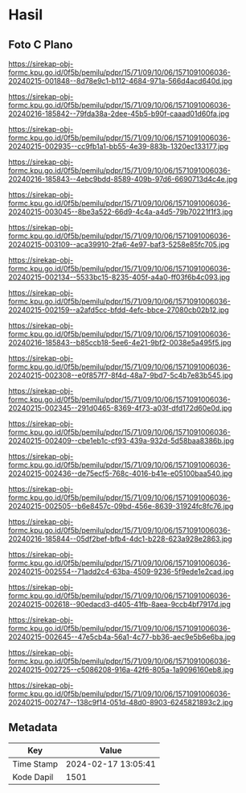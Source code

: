 # Hasil

## Foto C Plano

https://sirekap-obj-formc.kpu.go.id/0f5b/pemilu/pdpr/15/71/09/10/06/1571091006036-20240215-001848--8d78e9c1-b112-4684-971a-566d4acd640d.jpg

https://sirekap-obj-formc.kpu.go.id/0f5b/pemilu/pdpr/15/71/09/10/06/1571091006036-20240216-185842--79fda38a-2dee-45b5-b90f-caaad01d60fa.jpg

https://sirekap-obj-formc.kpu.go.id/0f5b/pemilu/pdpr/15/71/09/10/06/1571091006036-20240215-002935--cc9fb1a1-bb55-4e39-883b-1320ec133177.jpg

https://sirekap-obj-formc.kpu.go.id/0f5b/pemilu/pdpr/15/71/09/10/06/1571091006036-20240216-185843--4ebc9bdd-8589-409b-97d6-6690713d4c4e.jpg

https://sirekap-obj-formc.kpu.go.id/0f5b/pemilu/pdpr/15/71/09/10/06/1571091006036-20240215-003045--8be3a522-66d9-4c4a-a4d5-79b70221f1f3.jpg

https://sirekap-obj-formc.kpu.go.id/0f5b/pemilu/pdpr/15/71/09/10/06/1571091006036-20240215-003109--aca39910-2fa6-4e97-baf3-5258e85fc705.jpg

https://sirekap-obj-formc.kpu.go.id/0f5b/pemilu/pdpr/15/71/09/10/06/1571091006036-20240215-002134--5533bc15-8235-405f-a4a0-ff03f6b4c093.jpg

https://sirekap-obj-formc.kpu.go.id/0f5b/pemilu/pdpr/15/71/09/10/06/1571091006036-20240215-002159--a2afd5cc-bfdd-4efc-bbce-27080cb02b12.jpg

https://sirekap-obj-formc.kpu.go.id/0f5b/pemilu/pdpr/15/71/09/10/06/1571091006036-20240216-185843--b85ccb18-5ee6-4e21-9bf2-0038e5a495f5.jpg

https://sirekap-obj-formc.kpu.go.id/0f5b/pemilu/pdpr/15/71/09/10/06/1571091006036-20240215-002308--e0f857f7-8f4d-48a7-9bd7-5c4b7e83b545.jpg

https://sirekap-obj-formc.kpu.go.id/0f5b/pemilu/pdpr/15/71/09/10/06/1571091006036-20240215-002345--291d0465-8369-4f73-a03f-dfd172d60e0d.jpg

https://sirekap-obj-formc.kpu.go.id/0f5b/pemilu/pdpr/15/71/09/10/06/1571091006036-20240215-002409--cbe1eb1c-cf93-439a-932d-5d58baa8386b.jpg

https://sirekap-obj-formc.kpu.go.id/0f5b/pemilu/pdpr/15/71/09/10/06/1571091006036-20240215-002436--de75ecf5-768c-4016-b41e-e05100baa540.jpg

https://sirekap-obj-formc.kpu.go.id/0f5b/pemilu/pdpr/15/71/09/10/06/1571091006036-20240215-002505--b6e8457c-09bd-456e-8639-31924fc8fc76.jpg

https://sirekap-obj-formc.kpu.go.id/0f5b/pemilu/pdpr/15/71/09/10/06/1571091006036-20240216-185844--05df2bef-bfb4-4dc1-b228-623a928e2863.jpg

https://sirekap-obj-formc.kpu.go.id/0f5b/pemilu/pdpr/15/71/09/10/06/1571091006036-20240215-002554--71add2c4-63ba-4509-9236-5f9ede1e2cad.jpg

https://sirekap-obj-formc.kpu.go.id/0f5b/pemilu/pdpr/15/71/09/10/06/1571091006036-20240215-002618--90edacd3-d405-41fb-8aea-9ccb4bf7917d.jpg

https://sirekap-obj-formc.kpu.go.id/0f5b/pemilu/pdpr/15/71/09/10/06/1571091006036-20240215-002645--47e5cb4a-56a1-4c77-bb36-aec9e5b6e6ba.jpg

https://sirekap-obj-formc.kpu.go.id/0f5b/pemilu/pdpr/15/71/09/10/06/1571091006036-20240215-002725--c5086208-916a-42f6-805a-1a9096160eb8.jpg

https://sirekap-obj-formc.kpu.go.id/0f5b/pemilu/pdpr/15/71/09/10/06/1571091006036-20240215-002747--138c9f14-051d-48d0-8903-6245821893c2.jpg


## Metadata

| Key        | Value               |
| ---------- | ------------------- |
| Time Stamp | 2024-02-17 13:05:41 |
| Kode Dapil | 1501                |



